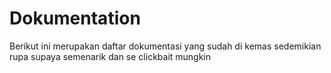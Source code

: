 # Dokumentation
Berikut ini merupakan daftar dokumentasi yang sudah di kemas sedemikian rupa supaya semenarik dan se clickbait mungkin